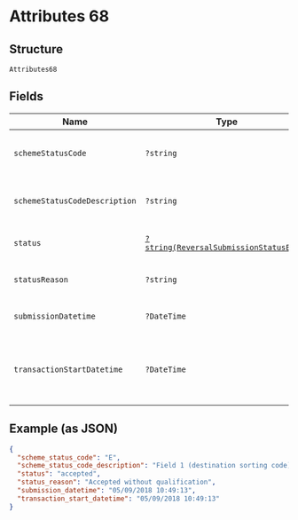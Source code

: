 
# Attributes 68

## Structure

`Attributes68`

## Fields

| Name | Type | Tags | Description | Getter | Setter |
|  --- | --- | --- | --- | --- | --- |
| `schemeStatusCode` | `?string` | Optional | Scheme-specific status code, refer to scheme documentation | getSchemeStatusCode(): ?string | setSchemeStatusCode(?string schemeStatusCode): void |
| `schemeStatusCodeDescription` | `?string` | Optional | Description of `scheme_status_code` | getSchemeStatusCodeDescription(): ?string | setSchemeStatusCodeDescription(?string schemeStatusCodeDescription): void |
| `status` | [`?string(ReversalSubmissionStatusEnum)`](../../doc/models/reversal-submission-status-enum.md) | Optional | [Status of the reversal submission](http://draft-api-docs.form3.tech/api.html#enumerations-reversal-submission-status) | getStatus(): ?string | setStatus(?string status): void |
| `statusReason` | `?string` | Optional | Description of the reversal submission status | getStatusReason(): ?string | setStatusReason(?string statusReason): void |
| `submissionDatetime` | `?DateTime` | Optional | Date of the reversal submission | getSubmissionDatetime(): ?\DateTime | setSubmissionDatetime(?\DateTime submissionDatetime): void |
| `transactionStartDatetime` | `?DateTime` | Optional | Time the request was received by Form3. Used to compute the total transaction time of a payment. | getTransactionStartDatetime(): ?\DateTime | setTransactionStartDatetime(?\DateTime transactionStartDatetime): void |

## Example (as JSON)

```json
{
  "scheme_status_code": "E",
  "scheme_status_code_description": "Field 1 (destination sorting code) was invalid",
  "status": "accepted",
  "status_reason": "Accepted without qualification",
  "submission_datetime": "05/09/2018 10:49:13",
  "transaction_start_datetime": "05/09/2018 10:49:13"
}
```

